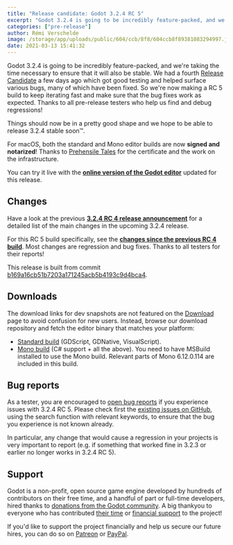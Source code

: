 ```yaml
---
title: "Release candidate: Godot 3.2.4 RC 5"
excerpt: "Godot 3.2.4 is going to be incredibly feature-packed, and we're taking the time necessary to ensure that it will also be stable. We had a fourth Release Candidate a few days ago which got good testing and helped surface various bugs, many of which have been fixed. So we're now making a RC 5 build to keep iterating fast and make sure that the bug fixes work as expected. Thanks to all pre-release testers who help us find and debug regressions!"
categories: ["pre-release"]
author: Rémi Verschelde
image: /storage/app/uploads/public/604/ccb/8f8/604ccb8f89381083294997.jpg
date: 2021-03-13 15:41:32
---
```


Godot 3.2.4 is going to be incredibly feature-packed, and we're taking the time necessary to ensure that it will also be stable. We had a fourth [Release Candidate](https://en.wikipedia.org/wiki/Software_release_life_cycle#Release_candidate) a few days ago which got good testing and helped surface various bugs, many of which have been fixed. So we're now making a RC 5 build to keep iterating fast and make sure that the bug fixes work as expected. Thanks to all pre-release testers who help us find and debug regressions!

Things should now be in a pretty good shape and we hope to be able to release 3.2.4 stable soon™.

For macOS, both the standard and Mono editor builds are now **signed and notarized**! Thanks to [Prehensile Tales](https://prehensile-tales.com/) for the certificate and the work on the infrastructure.

You can try it live with the [**online version of the Godot editor**](https://editor.godotengine.org/3.2.4.rc5/godot.tools.html) updated for this release.

## Changes

Have a look at the previous [**3.2.4 RC 4 release announcement**](/article/release-candidate-godot-3-2-4-rc-4) for a detailed list of the main changes in the upcoming 3.2.4 release.

For this RC 5 build specifically, see the [**changes since the previous RC 4 build**](https://github.com/godotengine/godot/compare/dc99f04d51d6556e5ba4d9cfcce8117d168ac6f1...b169a16cb51b7203a171245acb5b4193c9d4bca4). Most changes are regression and bug fixes. Thanks to all testers for their reports!

This release is built from commit [b169a16cb51b7203a171245acb5b4193c9d4bca4](https://github.com/godotengine/godot/commit/b169a16cb51b7203a171245acb5b4193c9d4bca4).

## Downloads

The download links for dev snapshots are not featured on the [Download](/download) page to avoid confusion for new users. Instead, browse our download repository and fetch the editor binary that matches your platform:

- [Standard build](https://downloads.tuxfamily.org/godotengine/3.2.4/rc5/) (GDScript, GDNative, VisualScript).
- [Mono build](https://downloads.tuxfamily.org/godotengine/3.2.4/rc5/mono/) (C# support + all the above). You need to have MSBuild installed to use the Mono build. Relevant parts of Mono 6.12.0.114 are included in this build.

## Bug reports

As a tester, you are encouraged to [open bug reports](https://github.com/godotengine/godot/issues) if you experience issues with 3.2.4 RC 5. Please check first the [existing issues on GitHub](https://github.com/godotengine/godot/issues), using the search function with relevant keywords, to ensure that the bug you experience is not known already.

In particular, any change that would cause a regression in your projects is very important to report (e.g. if something that worked fine in 3.2.3 or earlier no longer works in 3.2.4 RC 5).

## Support

Godot is a non-profit, open source game engine developed by hundreds of contributors on their free time, and a handful of part or full-time developers, hired thanks to [donations from the Godot community](/donate). A big thankyou to everyone who has contributed [their time](https://github.com/godotengine/godot/blob/master/AUTHORS.md) or [financial support](https://github.com/godotengine/godot/blob/master/DONORS.md) to the project!

If you'd like to support the project financially and help us secure our future hires, you can do so on [Patreon](https://www.patreon.com/godotengine) or [PayPal](/donate).
